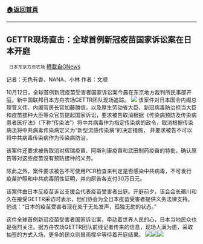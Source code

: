 ###  [:house:返回首頁](https://github.com/ourhimalayas/txt)
---


## GETTR现场直击：全球首例新冠疫苗国家诉讼案在日本开庭
` 日本东京方舟农场` [轉載自GNews](https://gnews.org/zh-hans/1588887/)

记者：无色有香、NANA、小林
作者：文顺

10月12日，全球首例新冠疫苗受害者国家诉讼案今晨在东京地方裁判所民事部开庭，新中国联邦日本方舟农场GETTR团队现场追踪。
![](https://assets.gnews.org/wp-content/uploads/2021/10/WhatsApp-Image-2021-10-12-at-1.20.25-PM-1.jpeg)
该案件对日本国会内阁总理菅义伟、内阁官房长官加藤勝信，以及厚生劳动省大臣、新冠病毒防治担当大臣和疫苗接种大臣等众官员提起国家诉讼，要求被告取消根据《传染病预防及传染病患者医疗法》（下称“传染法”）将中共病毒作为指定传染病的政令，取消根据传染病法将中共病毒传染病定义为“新型流感传染病”的决定措施， 并要求被告不可以将中共病毒传染病作为传染病防治。

该案件还要求被告取消对辉瑞疫苗、阿斯利康疫苗和武田制药疫苗的特批，确认原告等对这些疫苗没有预防接种的义务。

除此之外，案件要求被告不可使用PCR检查来判定是否感染中共病毒，不可发行疫苗护照和中共病毒阴性证明，并向原告各支付30万日元。

该案件由日本反疫苗诉讼支援会代表疫苗受害者出庭。开庭前夕，该会会长鵜川和久在接受GETTR采访时表示，他们协会为全日本疫苗受害者提供义务法律支持。他说：“日本的疫苗受害者现在处于无处发声，孤独无助的状态。”

这件全球首例新冠疫苗受害者国家诉讼案，牵动着世界人民的心，日本当地民众也是强烈关注。据方舟农场GETTR团队前线记者传来的信息，现场人满为患，采取抽签的方式入场，更多的民众则冒雨撑伞等待着开庭结果。
![](https://assets.gnews.org/wp-content/uploads/2021/10/WhatsApp-Image-2021-10-12-at-1.20.39-PM-1.jpeg)![](https://assets.gnews.org/wp-content/uploads/2021/10/WhatsApp-Image-2021-10-12-at-1.21.02-PM-1.jpeg)![](https://assets.gnews.org/wp-content/uploads/2021/10/WhatsApp-Image-2021-10-12-at-1.20.57-PM-1.jpeg)
